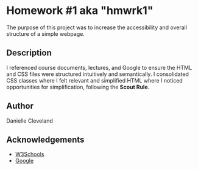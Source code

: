 # Homework #1 aka "hmwrk1"

The purpose of this project was to increase the accessibility and overall structure of a simple webpage.

## Description

I referenced course documents, lectures, and Google to ensure the HTML and CSS files were structured intuitively and semantically. I consolidated CSS classes where I felt relevant and simplified HTML where I noticed opportunities for simplification, following the **Scout Rule**.

## Author

Danielle Cleveland

## Acknowledgements

* [W3Schools](https://www.w3schools.com/)
* [Google](https://www.google.com/)